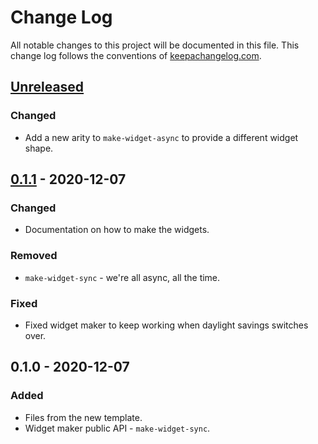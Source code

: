 # Change Log
All notable changes to this project will be documented in this file. This change log follows the conventions of [keepachangelog.com](http://keepachangelog.com/).

## [Unreleased]
### Changed
- Add a new arity to `make-widget-async` to provide a different widget shape.

## [0.1.1] - 2020-12-07
### Changed
- Documentation on how to make the widgets.

### Removed
- `make-widget-sync` - we're all async, all the time.

### Fixed
- Fixed widget maker to keep working when daylight savings switches over.

## 0.1.0 - 2020-12-07
### Added
- Files from the new template.
- Widget maker public API - `make-widget-sync`.

[Unreleased]: https://github.com/your-name/aoc-02/compare/0.1.1...HEAD
[0.1.1]: https://github.com/your-name/aoc-02/compare/0.1.0...0.1.1
